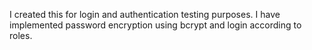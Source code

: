 I created this for login and authentication testing purposes.
I have implemented password encryption using bcrypt and login according to roles.
